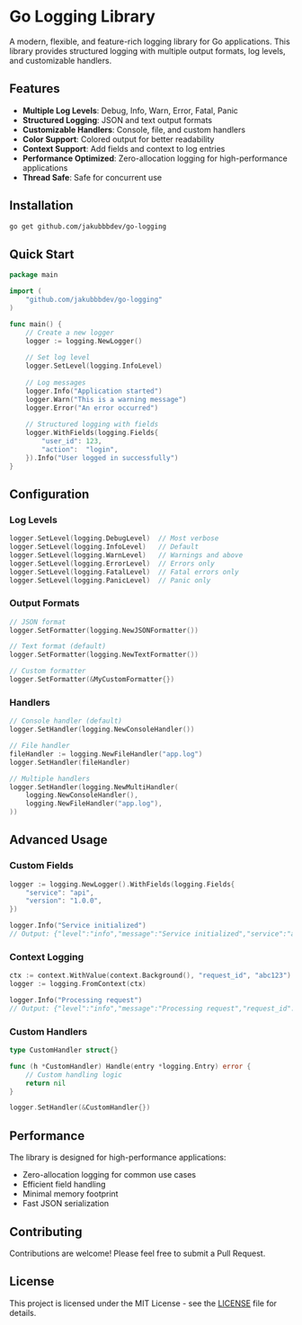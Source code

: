# Go Logging Library

A modern, flexible, and feature-rich logging library for Go applications. This library provides structured logging with multiple output formats, log levels, and customizable handlers.

## Features

- **Multiple Log Levels**: Debug, Info, Warn, Error, Fatal, Panic
- **Structured Logging**: JSON and text output formats
- **Customizable Handlers**: Console, file, and custom handlers
- **Color Support**: Colored output for better readability
- **Context Support**: Add fields and context to log entries
- **Performance Optimized**: Zero-allocation logging for high-performance applications
- **Thread Safe**: Safe for concurrent use

## Installation

```bash
go get github.com/jakubbbdev/go-logging
```

## Quick Start

```go
package main

import (
    "github.com/jakubbbdev/go-logging"
)

func main() {
    // Create a new logger
    logger := logging.NewLogger()
    
    // Set log level
    logger.SetLevel(logging.InfoLevel)
    
    // Log messages
    logger.Info("Application started")
    logger.Warn("This is a warning message")
    logger.Error("An error occurred")
    
    // Structured logging with fields
    logger.WithFields(logging.Fields{
        "user_id": 123,
        "action":  "login",
    }).Info("User logged in successfully")
}
```

## Configuration

### Log Levels

```go
logger.SetLevel(logging.DebugLevel)  // Most verbose
logger.SetLevel(logging.InfoLevel)   // Default
logger.SetLevel(logging.WarnLevel)   // Warnings and above
logger.SetLevel(logging.ErrorLevel)  // Errors only
logger.SetLevel(logging.FatalLevel)  // Fatal errors only
logger.SetLevel(logging.PanicLevel)  // Panic only
```

### Output Formats

```go
// JSON format
logger.SetFormatter(logging.NewJSONFormatter())

// Text format (default)
logger.SetFormatter(logging.NewTextFormatter())

// Custom formatter
logger.SetFormatter(&MyCustomFormatter{})
```

### Handlers

```go
// Console handler (default)
logger.SetHandler(logging.NewConsoleHandler())

// File handler
fileHandler := logging.NewFileHandler("app.log")
logger.SetHandler(fileHandler)

// Multiple handlers
logger.SetHandler(logging.NewMultiHandler(
    logging.NewConsoleHandler(),
    logging.NewFileHandler("app.log"),
))
```

## Advanced Usage

### Custom Fields

```go
logger := logging.NewLogger().WithFields(logging.Fields{
    "service": "api",
    "version": "1.0.0",
})

logger.Info("Service initialized")
// Output: {"level":"info","message":"Service initialized","service":"api","version":"1.0.0"}
```

### Context Logging

```go
ctx := context.WithValue(context.Background(), "request_id", "abc123")
logger := logging.FromContext(ctx)

logger.Info("Processing request")
// Output: {"level":"info","message":"Processing request","request_id":"abc123"}
```

### Custom Handlers

```go
type CustomHandler struct{}

func (h *CustomHandler) Handle(entry *logging.Entry) error {
    // Custom handling logic
    return nil
}

logger.SetHandler(&CustomHandler{})
```

## Performance

The library is designed for high-performance applications:

- Zero-allocation logging for common use cases
- Efficient field handling
- Minimal memory footprint
- Fast JSON serialization

## Contributing

Contributions are welcome! Please feel free to submit a Pull Request.

## License

This project is licensed under the MIT License - see the [LICENSE](LICENSE) file for details. 